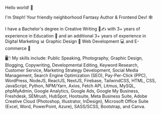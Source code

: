 Hello world! 👋

I'm Steph! Your friendly neighborhood Fantasy Author & Frontend Dev! 🕸️

I have a Bachelor's degree in Creative Writing 📖✍️ with 3+ years of experience in Education 🍎 and an additional 3+ years of experience in Digital Marketing 📊 Graphic Design 🎨 Web Development 💻 and E-commerce 🛒

🖥️🖱️ My skills include: Public Speaking, Photography, Graphic Design, Blogging, Copywriting, Developmental Editing, Keyword Research, Customer Service, Marketing Strategy Development, Social Media Management, Search Engine Optimization (SEO), Pay-Per-Click (PPC), WordPress, NodeJS, ReactJS, NextJS, Firebase, TailwindCSS, HTML, CSS, JavaScript, Python, NPM/Yarn, Axios, Fetch API, Litmus, MySQL, phpMyAdmin, Google Analytics, Google Ads, Google My Business, Freshdesk, SEMrush, HubSpot, Hootsuite, Meta Business Suite, Adobe Creative Cloud (Photoshop, Illustrator, InDesign), Microsoft Office Suite (Excel, Word, PowerPoint, Azure), SASS/SCSS, Bootstrap, and Canva.
